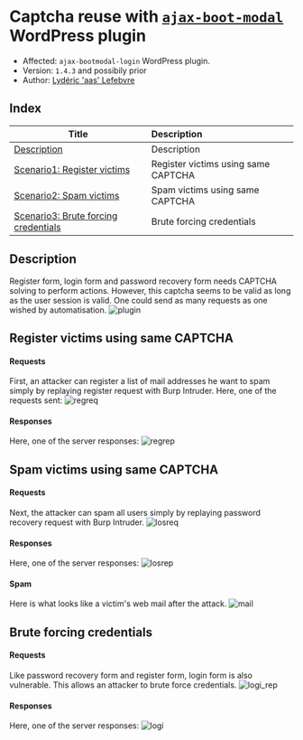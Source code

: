 # Captcha reuse with [```ajax-boot-modal```](https://github.com/Alimir/ajax-bootmodal-login) WordPress plugin  
* Affected: ```ajax-bootmodal-login``` WordPress plugin.
* Version: `1.4.3` and possibily prior
* Author: [Lydéric 'aas' Lefebvre](https://www.linkedin.com/in/lydericlefebvre/)

## Index

| Title        | Description   |
| ------------- |:-------------|
| [Description](#description)  | Description |
| [Scenario1: Register victims](#register-victims-using-same-captcha)  | Register victims using same CAPTCHA |
| [Scenario2: Spam victims](#spam-victims-using-same-captcha)  | Spam victims using same CAPTCHA |
| [Scenario3: Brute forcing credentials](#brute-forcing-credentials)  | Brute forcing credentials |

## Description
Register form, login form and password recovery form needs CAPTCHA solving to perform actions. However, this captcha seems to be valid as long as the user session is valid. One could send as many requests as one wished by automatisation.
![plugin](https://image.noelshack.com/fichiers/2018/34/6/1535214692-plugin.png)

## Register victims using same CAPTCHA
#### Requests
First, an attacker can register a list of mail addresses he want to spam simply by replaying register request with Burp Intruder. Here, one of the requests sent:
![regreq](https://image.noelshack.com/fichiers/2018/34/6/1535214212-regreq.png)

#### Responses
Here, one of the server responses:
![regrep](https://image.noelshack.com/fichiers/2018/34/6/1535214288-regrep.png)

## Spam victims using same CAPTCHA
#### Requests
Next, the attacker can spam all users simply by replaying password recovery request with Burp Intruder.
![losreq](https://image.noelshack.com/fichiers/2018/34/6/1535214353-reqpass.png)

#### Responses
Here, one of the server responses:
![losrep](https://image.noelshack.com/fichiers/2018/34/6/1535214378-reppass.png)

#### Spam
Here is what looks like a victim's web mail after the attack. 
![mail](https://image.noelshack.com/fichiers/2018/34/6/1535214487-mail.png)

## Brute forcing credentials
#### Requests
Like password recovery form and register form, login form is also vulnerable. This allows an attacker to brute force credentials.
![logi_rep](https://image.noelshack.com/fichiers/2018/34/6/1535220162-log-rep.png)

#### Responses
Here, one of the server responses:
![logi](https://image.noelshack.com/fichiers/2018/34/6/1535219675-log-rep.png)
